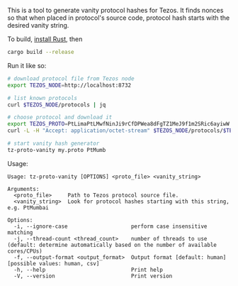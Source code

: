 This is a tool to generate vanity protocol hashes for Tezos.
It finds nonces so that when placed in protocol's source code,
protocol hash starts with the desired vanity string.

To build, [install
Rust](https://doc.rust-lang.org/cargo/getting-started/installation.html),
then

```sh
cargo build --release
```

Run it like so:

```sh
# download protocol file from Tezos node
export TEZOS_NODE=http://localhost:8732

# list known protocols
curl $TEZOS_NODE/protocols | jq

# choose protocol and download it
export TEZOS_PROTO=PtLimaPtLMwfNinJi9rCfDPWea8dFgTZ1MeJ9f1m2SRic6ayiwW
curl -L -H "Accept: application/octet-stream" $TEZOS_NODE/protocols/$TEZOS_PROTO > my.proto

# start vanity hash generator
tz-proto-vanity my.proto PtMumb

```

Usage:

```
Usage: tz-proto-vanity [OPTIONS] <proto_file> <vanity_string>

Arguments:
  <proto_file>     Path to Tezos protocol source file.
  <vanity_string>  Look for protocol hashes starting with this string, e.g. PtMumbai

Options:
  -i, --ignore-case                    perform case insensitive matching
  -j, --thread-count <thread_count>    number of threads to use (default: determine automatically based on the number of available cores/CPUs)
  -f, --output-format <output_format>  Output format [default: human] [possible values: human, csv]
  -h, --help                           Print help
  -V, --version                        Print version
```
